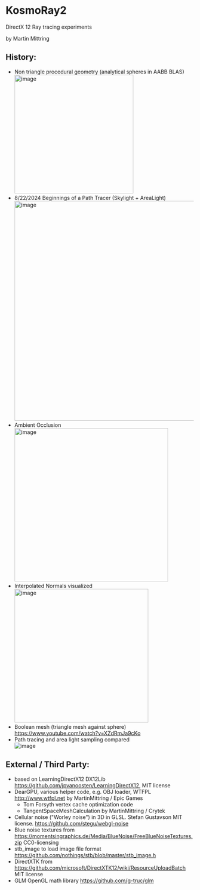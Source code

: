 # KosmoRay2

DirectX 12 Ray tracing experiments

by Martin Mittring
## History:
* Non triangle procedural geometry (analytical spheres in AABB BLAS)<br>
  <img width="318" alt="image" src="https://github.com/user-attachments/assets/76500d2e-3d01-4bf6-a586-971208ad57a3">
* 8/22/2024 Beginnings of a Path Tracer (Skylight + AreaLight)<br>
  <img width="589" alt="image" src="https://github.com/Kosmokleaner/KosmoRay2/assets/44132/50cf3ac3-76bf-49fe-b260-e75b4c415794">
* Ambient Occlusion<br>
  <img width="411" alt="image" src="https://github.com/Kosmokleaner/KosmoRay2/assets/44132/98bdd472-3382-44bb-844f-eb731cfb7de7">
* Interpolated Normals visualized<br>
  <img width="358" alt="image" src="https://github.com/Kosmokleaner/KosmoRay2/assets/44132/112a28db-9806-4d86-b39f-d11a20158dcc">
* Boolean mesh (triangle mesh against sphere)<br>
  https://www.youtube.com/watch?v=XZdRmJa9cKo
* Path tracing and area light sampling compared  
  ![image](https://github.com/user-attachments/assets/10f3734a-a540-4126-a804-4e18b4b23b15)



## External / Third Party:
* based on LearningDirectX12 DX12Lib https://github.com/jpvanoosten/LearningDirectX12, MIT license
* DearGPU, various helper code, e.g. OBJ loader, WTFPL http://www.wtfpl.net by MartinMittring / Epic Games
  * Tom Forsyth vertex cache optimization code
  * TangentSpaceMeshCalculation by MartinMittring / Crytek
* Cellular noise ("Worley noise") in 3D in GLSL. Stefan Gustavson MIT license. https://github.com/stegu/webgl-noise
* Blue noise textures from https://momentsingraphics.de/Media/BlueNoise/FreeBlueNoiseTextures.zip CC0-licensing
* stb_image to load image file format https://github.com/nothings/stb/blob/master/stb_image.h 
* DirectXTK from https://github.com/microsoft/DirectXTK12/wiki/ResourceUploadBatch MIT license
* GLM OpenGL math library https://github.com/g-truc/glm
